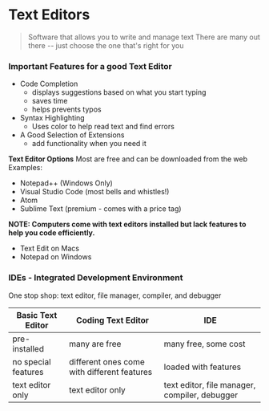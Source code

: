 # Text Editors
> Software that allows you to write and manage text
There are many out there -- just choose the one that's right for you

### Important Features for a good Text Editor
+ Code Completion
   + displays suggestions based on what you start typing
   + saves time
   + helps prevents typos
+ Syntax Highlighting
   + Uses color to help read text and find errors
+ A Good Selection of Extensions
  + add functionality when you need it

**Text Editor Options** 
Most are free and can be downloaded from the web
Examples:
 + Notepad++ (Windows Only)
 + Visual Studio Code (most bells and whistles!)
 + Atom
 + Sublime Text (premium - comes with a price tag)

**NOTE: Computers come with text editors installed but lack features to help you code efficiently.** 
 + Text Edit on Macs
 + Notepad on Windows


### IDEs - Integrated Development Environment  
One stop shop: text editor, file manager, compiler, and debugger  

  

|Basic Text Editor | Coding Text Editor | IDE|
|-------------------|-----------------------|-------------|
|pre-installed | many are free | many free, some cost|
|no special features|different ones come with different features|loaded with features|
|text editor only | text editor only | text editor, file manager, compiler, debugger|
